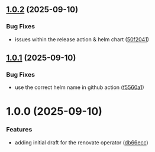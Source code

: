 ## [1.0.2](https://github.com/mogenius/renovate-operator/compare/1.0.1...1.0.2) (2025-09-10)


### Bug Fixes

* issues within the release action & helm chart ([50f2041](https://github.com/mogenius/renovate-operator/commit/50f2041fb8550307a5f21e38ca3b5d61a0ddf9a8))

## [1.0.1](https://github.com/mogenius/renovate-operator/compare/1.0.0...1.0.1) (2025-09-10)


### Bug Fixes

* use the correct helm name in github action ([f5560a1](https://github.com/mogenius/renovate-operator/commit/f5560a1b0b672fd098f3b4c94e9f4c408ad7a35b))

# 1.0.0 (2025-09-10)


### Features

* adding initial draft for the renovate operator ([db66ecc](https://github.com/mogenius/renovate-operator/commit/db66ecc996173f60e3c10044645926c77f8f8048))
